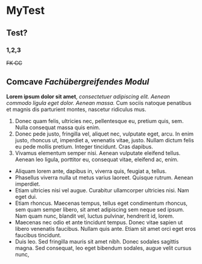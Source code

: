 # MyTest
## Test?
### 1,2,3
~~FK CC~~

**Comcave** *Fachübergreifendes Modul*
---
**Lorem ipsum dolor sit amet**, *consectetuer adipiscing elit. Aenean commodo ligula eget dolor. Aenean massa.* Cum sociis natoque penatibus et magnis dis parturient montes, nascetur ridiculus mus.
1. Donec quam felis, ultricies nec, pellentesque eu, pretium quis, sem. Nulla consequat massa quis enim.
2. Donec pede justo, fringilla vel, aliquet nec, vulputate eget, arcu. In enim justo, rhoncus ut, imperdiet a, venenatis vitae, justo. Nullam dictum felis eu pede mollis pretium. Integer tincidunt. Cras dapibus.
3. Vivamus elementum semper nisi. Aenean vulputate eleifend tellus. Aenean leo ligula, porttitor eu, consequat vitae, eleifend ac, enim.
- Aliquam lorem ante, dapibus in, viverra quis, feugiat a, tellus.
- Phasellus viverra nulla ut metus varius laoreet. Quisque rutrum. Aenean imperdiet.
- Etiam ultricies nisi vel augue. Curabitur ullamcorper ultricies nisi. Nam eget dui.
- Etiam rhoncus. Maecenas tempus, tellus eget condimentum rhoncus, sem quam semper libero, sit amet adipiscing sem neque sed ipsum. Nam quam nunc, blandit vel, luctus pulvinar, hendrerit id, lorem.
- Maecenas nec odio et ante tincidunt tempus. Donec vitae sapien ut libero venenatis faucibus. Nullam quis ante. Etiam sit amet orci eget eros faucibus tincidunt.
- Duis leo. Sed fringilla mauris sit amet nibh. Donec sodales sagittis magna. Sed consequat, leo eget bibendum sodales, augue velit cursus nunc, 
